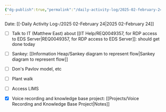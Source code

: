 ```yaml
---
{"dg-publish":true,"permalink":"/daily-activity-log/2025-02-february-24/","noteIcon":"","created":"2025-02-24T07:21:39.706-06:00"}
---
```


Date: [[-Daily Activity Log-/2025 02-February 24\|2025 02-February 24]]

- [ ] Talk to IT (Matthew East) about  [[IT Help/REQ0049357, for RDP access to EDS Server\|REQ0049357, for RDP access to EDS Server]]: should get done today
- [ ] Sankey: [[Information Heap/Sankey diagram to represent flow\|Sankey diagram to represent flow]]
- [ ] Don's Pavlov model, etc
- [ ] Plant walk
- [ ] Access LIMS
- [x] Voice recording and knowledge base project: [[Projects/Voice Recording and Knowledge Base Project\|Notes]] 

